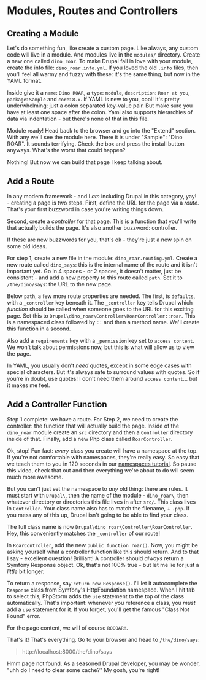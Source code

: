 # Modules, Routes and Controllers

## Creating a Module

Let's do something fun, like create a custom page. Like always, any custom code will
live in a module. And modules live in the `modules/` directory. Create a new one
called `dino_roar`. To make Drupal fall in love with your module, create the info
file: `dino_roar.info.yml`. If you loved the old `.info` files, then you'll feel
all warmy and fuzzy with these: it's the same thing, but now in the YAML format.

Inside give it a `name`: `Dino ROAR`, a `type`: `module`, `description`: `Roar at you`,
`package`: `Sample` and `core`: `8.x`. If YAML is new to you, cool! It's pretty
underwhelming: just a colon separated key-value pair. But make sure you have at least
one space after the colon. Yaml also supports hierarchies of data via indentation -
but there's none of that in this file.

Module ready! Head back to the browser and go into the "Extend" section. With any
we'll see the module here. There it is under "Sample": "Dino ROAR". It sounds terrifying.
Check the box and press the install button anyways. What's the worst that could
happen?

Nothing! But now we can build that page I keep talking about.

## Add a Route

In any modern framework - and I *am* including Drupal in this category, yay! - creating
a page is two steps. First, define the URL for the page via a *route*. That's your
first buzzword in case you're writing things down.

Second, create a *controller* for that page. This is a function that you'll write
that actually builds the page. It's also another buzzword: controller.

If these are new buzzwords for you, that's ok - they're just a new spin on some old
ideas.

For step 1, create a new file in the module: `dino_roar.routing.yml`. Create a new
route called `dino_says`: this is the internal name of the route and it isn't important
yet. Go in 4 spaces - or 2 spaces, it doesn't matter, just be consistent - and add
a new property to this route called `path`. Set it to `/the/dino/says`: the URL to
the new page.

Below `path`, a few more route properties are needed. The first, is `defaults`, with
a `_controller` key beneath it. The `_controller` key tells Drupal which *function*
should be called when someone goes to the URL for this exciting page. Set this to 
`Drupal\dino_roar\Controller\RoarController::roar`. This is a namespaced class followed
by `::` and then a method name. We'll create this function in a second.

Also add a `requirements` key with a `_permission` key set to `access content`. We
won't talk about permissions now, but this is what will allow us to view the page.

In YAML, you usually don't *need* quotes, except in some edge cases with special
characters. But it's always safe to surround values with quotes. So if you're in
doubt, use quotes! I don't need them around `access content`... but it makes me feel.

## Add a Controller Function

Step 1 complete: we have a route. For Step 2, we need to create the controller: the
function that will actually build the page. Inside of the `dino_roar` module create
an `src` directory and then a `Controller` directory inside of that. Finally, add
a new Php class called `RoarController`.

Ok, stop! Fun fact: *every* class you create will have a namespace at the top. If
you're not comfortable with namespaces, they're really easy. So easy that we teach
them to you in 120 seconds in our 
[namespaces tutorial](http://knpuniversity.com/screencast/php-namespaces-in-120-seconds).
So pause this video, check that out and then everything we're about to do will seem
much more awesome.

But you can't just set the namespace to *any* old thing: there are rules. It must
start with `Drupal\`, then the name of the module - `dino_roar\`, then whatever directory
or directories this file lives in after `src/`. This class lives in `Controller`.
Your class name also has to match the filename, + `.php`. If you mess any of this
up, Drupal isn't going to be able to find your class.

The full class name is now `Drupal\dino_roar\Controller\RoarController`. Hey, this
conveniently matches the `_controller` of our route!

In `RoarController`, add the new `public function roar()`. Now, you might be asking
yourself what a controller function like this should return. And to that I say -
excellent question! Brilliant! A controller should *always* return a Symfony Response
object. Ok, that's not 100% true - but let me lie for just a *little* bit longer.

To return a response, say `return new Response()`. I'll let it autocomplete the
`Response` class from Symfony's HttpFoundation namespace. When I hit tab to select this,
PhpStorm adds the `use` statement to the top of the class automatically. That's important:
whenever you reference a class, you *must* add a `use` statement for it. If you forget,
you'll get the famous "Class Not Found" error.

For the page content, we will of course `ROOOAR!`.

That's it! That's everything. Go to your browser and head to `/the/dino/says`:

> http://localhost:8000/the/dino/says

Hmm page not found. As a seasoned Drupal developer, you may be wonder, "uhh do I
need to clear some cache?" My gosh, you're right!
